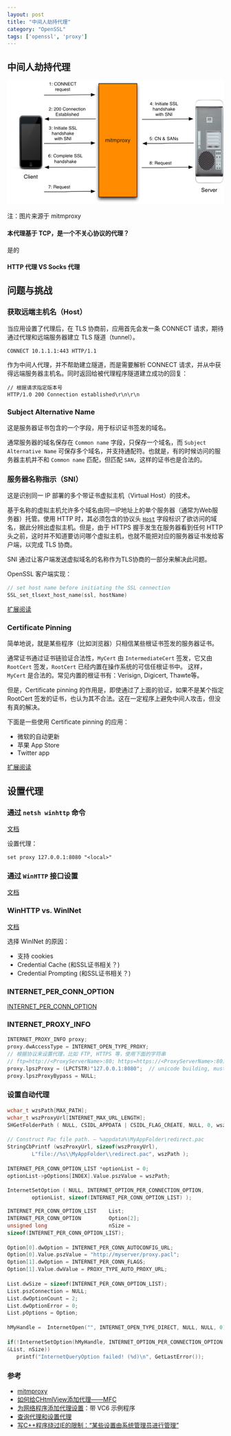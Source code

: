 ```yaml
---
layout: post
title: "中间人劫持代理"
category: "OpenSSL"
tags: ['openssl', 'proxy']
---
```




## 中间人劫持代理

![](/images/posts/mitm_proxy/how-mitmproxy-works-explicit-https.png)

注：图片来源于 mitmproxy

#### 本代理基于 TCP，是一个不关心协议的代理？
是的

#### HTTP 代理 VS Socks 代理



## 问题与挑战

### 获取远端主机名（Host）

当应用设置了代理后，在 TLS 协商前，应用首先会发一条 CONNECT 请求，期待通过代理和远端服务器建立 TLS 隧道（tunnel）。

```
CONNECT 10.1.1.1:443 HTTP/1.1
```

作为中间人代理，并不帮助建立隧道，而是需要解析 CONNECT 请求，并从中获得远端服务器主机名。同时返回给被代理程序隧道建立成功的回复：

```
// 根据请求指定版本号
HTTP/1.0 200 Connection established\r\n\r\n
```

<!-- more -->

### Subject Alternative Name

这是服务器证书包含的一个字段，用于标识证书签发的域名。

通常服务器的域名保存在 `Common name` 字段，只保存一个域名，而 `Subject Alternative Name` 可保存多个域名，并支持通配符。也就是，有的时候访问的服务器主机并不和 `Common name` 匹配，但匹配 `SAN`，这样的证书也是合法的。

### 服务器名称指示（SNI）

这是识别同一 IP 部署的多个带证书虚拟主机（Virtual Host）的技术。

基于名称的虚拟主机允许多个域名由同一IP地址上的单个服务器（通常为Web服务器）托管。使用 HTTP 时，其必须包含的协议头 [`Host`](https://zh.wikipedia.org/wiki/HTTP%E5%A4%B4%E5%AD%97%E6%AE%B5%E5%88%97%E8%A1%A8) 字段标识了欲访问的域名，据此分辨出虚拟主机。但是，由于 HTTPS 握手发生在服务器看到任何 HTTP 头之前，这时并不知道要访问哪个虚拟主机，也就不能把对应的服务器证书发给客户端，以完成 TLS 协商。

SNI 通过让客户端发送虚拟域名的名称作为TLS协商的一部分来解决此问题。

OpenSSL 客户端实现：

```cpp
// set host name before initiating the SSL connection
SSL_set_tlsext_host_name(ssl, hostName)
```

[扩展阅读](https://zh.wikipedia.org/wiki/%E6%9C%8D%E5%8A%A1%E5%99%A8%E5%90%8D%E7%A7%B0%E6%8C%87%E7%A4%BA)

### Certificate Pinning

简单地说，就是某些程序（比如浏览器）只相信某些根证书签发的服务器证书。

通常证书通过证书链验证合法性，`MyCert` 由 `IntermediateCert` 签发，它又由 `RootCert` 签发，`RootCert` 已经内置在操作系统的可信任根证书中。 这样，`MyCert` 是合法的。常见内置的根证书有：Verisign, Digicert, Thawte等。

但是，Certificate pinning 的作用是，即使通过了上面的验证，如果不是某个指定 RootCert 签发的证书，也认为其不合法。这在一定程序上避免中间人攻击，但没有真的解决。

下面是一些使用 Certificate pinning 的应用：

* 微软的自动更新
* 苹果 App Store
* Twitter app

[扩展阅读](https://security.stackexchange.com/questions/29988/what-is-certificate-pinning/)

## 设置代理

### 通过 `netsh winhttp` 命令

<a href="https://technet.microsoft.com/pt-br/library/cc731131(v=ws.10).aspx#BKMK_5">文档</a>

设置代理：

```shell
set proxy 127.0.0.1:8080 "<local>"
```

### 通过 `WinHTTP` 接口设置

<a href="https://msdn.microsoft.com/en-us/library/windows/desktop/aa384069(v=vs.85).aspx">文档</a>

### WinHTTP vs. WinINet

<a href="https://msdn.microsoft.com/en-us/library/windows/desktop/hh227297(v=vs.85).aspx">文档</a>

选择 WinINet 的原因：

* 支持 cookies
* Credential Cache (和SSL证书相关？)
* Credential Prompting (和SSL证书相关？)

### INTERNET_PER_CONN_OPTION

<a href="https://msdn.microsoft.com/en-us/library/windows/desktop/aa385145(v=vs.85).aspx">INTERNET_PER_CONN_OPTION</a>

### INTERNET_PROXY_INFO

```cpp
INTERNET_PROXY_INFO proxy;
proxy.dwAccessType = INTERNET_OPEN_TYPE_PROXY;
// 根据协议来设置代理，比如 FTP, HTTPS 等，使用下面的字符串
// ftp=http://<ProxyServerName>:80; https=https://<ProxyServerName>:80)
proxy.lpszProxy = (LPCTSTR)"127.0.0.1:8080";  // unicode building, must cast to LPCTSTR
proxy.lpszProxyBypass = NULL;

```


### 设置自动代理

```cpp
wchar_t wzsPath[MAX_PATH];
wchar_t wszProxyUrl[INTERNET_MAX_URL_LENGTH];
SHGetFolderPath ( NULL, CSIDL_APPDATA | CSIDL_FLAG_CREATE, NULL, 0, wszPath );

// Construct Pac file path. – %appdata%\MyAppFolder\redirect.pac
StringCbPrintf (wszProxyUrl, sizeof(wszProxyUrl), 
        L"file://%s\\MyAppFolder\\redirect.pac", wszPath );

INTERNET_PER_CONN_OPTION_LIST *optionList = 0;
optionList->pOptions[INDEX].Value.pszValue = wszPath;

InternetSetOption ( NULL, INTERNET_OPTION_PER_CONNECTION_OPTION,
        optionList, sizeof(INTERNET_PER_CONN_OPTION_LIST) );
```


```cpp
INTERNET_PER_CONN_OPTION_LIST    List;
INTERNET_PER_CONN_OPTION         Option[2];
unsigned long                    nSize =
sizeof(INTERNET_PER_CONN_OPTION_LIST);

Option[0].dwOption = INTERNET_PER_CONN_AUTOCONFIG_URL;
Option[0].Value.pszValue = "http://myserver/proxy.pacl";
Option[1].dwOption = INTERNET_PER_CONN_FLAGS;
Option[1].Value.dwValue = PROXY_TYPE_AUTO_PROXY_URL;

List.dwSize = sizeof(INTERNET_PER_CONN_OPTION_LIST);
List.pszConnection = NULL;
List.dwOptionCount = 2;
List.dwOptionError = 0;
List.pOptions = Option;

hMyHandle =  InternetOpen("", INTERNET_OPEN_TYPE_DIRECT, NULL, NULL, 0);

if(!InternetSetOption(hMyHandle, INTERNET_OPTION_PER_CONNECTION_OPTION,
&List, nSize))
   printf("InternetQueryOption failed! (%d)\n", GetLastError());
```


### 参考

* [mitmproxy](http://docs.mitmproxy.org/en/stable/howmitmproxy.html)
* [如何给CHtmlView添加代理——MFC](http://www.5icpp.com/?p=139)
* [为网络程序添加代理设置](http://www.lai18.com/content/2206252.html)：带 VC6 示例程序
* [查询代理和设置代理](http://www.cnblogs.com/duanshuiliu/archive/2013/03/18/2965405.html)
* [写C++程序绕过IE的限制：“某些设置由系统管理员进行管理”](http://blog.csdn.net/ba_jie/article/details/43564385)

